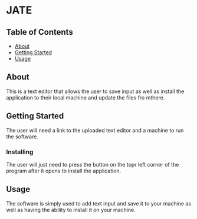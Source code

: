 # JATE

## Table of Contents

- [About](#about)
- [Getting Started](#getting_started)
- [Usage](#usage)

## About <a name = "about"></a>

This is a text editor that allows the user to save input as well as install the application to their local machine and update the files fro mthere.

## Getting Started <a name = "getting_started"></a>

The user will need a link to the uploaded text editor and a machine to run the software.

### Installing

The user will just need to press the button on the topr left corner of the program after it opens to install the application.

## Usage <a name = "usage"></a>

The software is simply used to add text input and save it to your machine as well as having the ability to install it on your machine.
